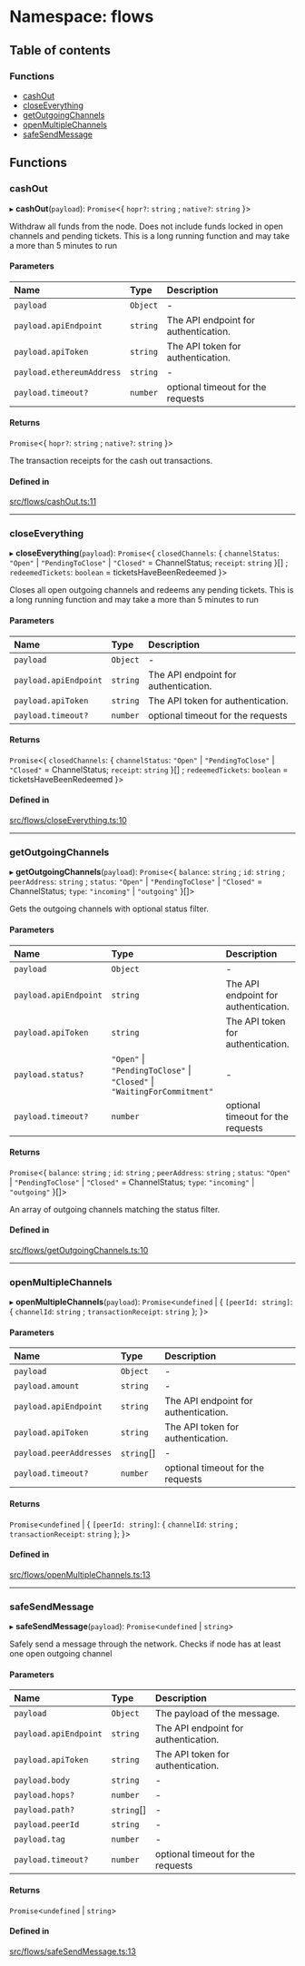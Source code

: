# Namespace: flows

## Table of contents

### Functions

- [cashOut](flows.md#cashout)
- [closeEverything](flows.md#closeeverything)
- [getOutgoingChannels](flows.md#getoutgoingchannels)
- [openMultipleChannels](flows.md#openmultiplechannels)
- [safeSendMessage](flows.md#safesendmessage)

## Functions

### cashOut

▸ **cashOut**(`payload`): `Promise`<{ `hopr?`: `string` ; `native?`: `string`  }\>

Withdraw all funds from the node.
Does not include funds locked in open channels and pending tickets.
This is a long running function and may take a more than 5 minutes to run

#### Parameters

| Name | Type | Description |
| :------ | :------ | :------ |
| `payload` | `Object` | - |
| `payload.apiEndpoint` | `string` | The API endpoint for authentication. |
| `payload.apiToken` | `string` | The API token for authentication. |
| `payload.ethereumAddress` | `string` | - |
| `payload.timeout?` | `number` | optional timeout for the requests |

#### Returns

`Promise`<{ `hopr?`: `string` ; `native?`: `string`  }\>

The transaction receipts for the cash out transactions.

#### Defined in

[src/flows/cashOut.ts:11](https://github.com/hoprnet/hopr-sdk/blob/118e28b/src/flows/cashOut.ts#L11)

___

### closeEverything

▸ **closeEverything**(`payload`): `Promise`<{ `closedChannels`: { `channelStatus`: ``"Open"`` \| ``"PendingToClose"`` \| ``"Closed"`` = ChannelStatus; `receipt`: `string`  }[] ; `redeemedTickets`: `boolean` = ticketsHaveBeenRedeemed }\>

Closes all open outgoing channels and redeems any pending tickets.
This is a long running function and may take a more than 5 minutes to run

#### Parameters

| Name | Type | Description |
| :------ | :------ | :------ |
| `payload` | `Object` | - |
| `payload.apiEndpoint` | `string` | The API endpoint for authentication. |
| `payload.apiToken` | `string` | The API token for authentication. |
| `payload.timeout?` | `number` | optional timeout for the requests |

#### Returns

`Promise`<{ `closedChannels`: { `channelStatus`: ``"Open"`` \| ``"PendingToClose"`` \| ``"Closed"`` = ChannelStatus; `receipt`: `string`  }[] ; `redeemedTickets`: `boolean` = ticketsHaveBeenRedeemed }\>

#### Defined in

[src/flows/closeEverything.ts:10](https://github.com/hoprnet/hopr-sdk/blob/118e28b/src/flows/closeEverything.ts#L10)

___

### getOutgoingChannels

▸ **getOutgoingChannels**(`payload`): `Promise`<{ `balance`: `string` ; `id`: `string` ; `peerAddress`: `string` ; `status`: ``"Open"`` \| ``"PendingToClose"`` \| ``"Closed"`` = ChannelStatus; `type`: ``"incoming"`` \| ``"outgoing"``  }[]\>

Gets the outgoing channels with optional status filter.

#### Parameters

| Name | Type | Description |
| :------ | :------ | :------ |
| `payload` | `Object` | - |
| `payload.apiEndpoint` | `string` | The API endpoint for authentication. |
| `payload.apiToken` | `string` | The API token for authentication. |
| `payload.status?` | ``"Open"`` \| ``"PendingToClose"`` \| ``"Closed"`` \| ``"WaitingForCommitment"`` | - |
| `payload.timeout?` | `number` | optional timeout for the requests |

#### Returns

`Promise`<{ `balance`: `string` ; `id`: `string` ; `peerAddress`: `string` ; `status`: ``"Open"`` \| ``"PendingToClose"`` \| ``"Closed"`` = ChannelStatus; `type`: ``"incoming"`` \| ``"outgoing"``  }[]\>

An array of outgoing channels matching the status filter.

#### Defined in

[src/flows/getOutgoingChannels.ts:10](https://github.com/hoprnet/hopr-sdk/blob/118e28b/src/flows/getOutgoingChannels.ts#L10)

___

### openMultipleChannels

▸ **openMultipleChannels**(`payload`): `Promise`<`undefined` \| { `[peerId: string]`: { `channelId`: `string` ; `transactionReceipt`: `string`  };  }\>

#### Parameters

| Name | Type | Description |
| :------ | :------ | :------ |
| `payload` | `Object` | - |
| `payload.amount` | `string` | - |
| `payload.apiEndpoint` | `string` | The API endpoint for authentication. |
| `payload.apiToken` | `string` | The API token for authentication. |
| `payload.peerAddresses` | `string`[] | - |
| `payload.timeout?` | `number` | optional timeout for the requests |

#### Returns

`Promise`<`undefined` \| { `[peerId: string]`: { `channelId`: `string` ; `transactionReceipt`: `string`  };  }\>

#### Defined in

[src/flows/openMultipleChannels.ts:13](https://github.com/hoprnet/hopr-sdk/blob/118e28b/src/flows/openMultipleChannels.ts#L13)

___

### safeSendMessage

▸ **safeSendMessage**(`payload`): `Promise`<`undefined` \| `string`\>

Safely send a message through the network. Checks if node has at least
one open outgoing channel

#### Parameters

| Name | Type | Description |
| :------ | :------ | :------ |
| `payload` | `Object` | The payload of the message. |
| `payload.apiEndpoint` | `string` | The API endpoint for authentication. |
| `payload.apiToken` | `string` | The API token for authentication. |
| `payload.body` | `string` | - |
| `payload.hops?` | `number` | - |
| `payload.path?` | `string`[] | - |
| `payload.peerId` | `string` | - |
| `payload.tag` | `number` | - |
| `payload.timeout?` | `number` | optional timeout for the requests |

#### Returns

`Promise`<`undefined` \| `string`\>

#### Defined in

[src/flows/safeSendMessage.ts:13](https://github.com/hoprnet/hopr-sdk/blob/118e28b/src/flows/safeSendMessage.ts#L13)
